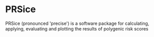 # PRSice
PRSice (pronounced 'precise') is a software package for calculating, applying, evaluating and plotting the results of polygenic risk scores
